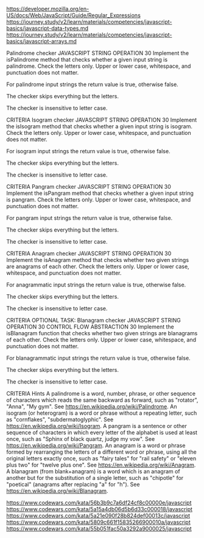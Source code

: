 https://developer.mozilla.org/en-US/docs/Web/JavaScript/Guide/Regular_Expressions
https://journey.study/v2/learn/materials/competencies/javascript-basics/javascript-data-types.md
https://journey.study/v2/learn/materials/competencies/javascript-basics/javascript-arrays.md


Palindrome checker
JAVASCRIPT STRING OPERATION
30
Implement the isPalindrome method that checks whether a given input string is palindrome. Check the letters only. Upper or lower case, whitespace, and punctuation does not matter.

For palindrome input strings the return value is true, otherwise false.

The checker skips everything but the letters.

The checker is insensitive to letter case.

CRITERIA
Isogram checker
JAVASCRIPT STRING OPERATION
30
Implement the isIsogram method that checks whether a given input string is isogram. Check the letters only. Upper or lower case, whitespace, and punctuation does not matter.

For isogram input strings the return value is true, otherwise false.

The checker skips everything but the letters.

The checker is insensitive to letter case.

CRITERIA
Pangram checker
JAVASCRIPT STRING OPERATION
30
Implement the isPangram method that checks whether a given input string is pangram. Check the letters only. Upper or lower case, whitespace, and punctuation does not matter.

For pangram input strings the return value is true, otherwise false.

The checker skips everything but the letters.

The checker is insensitive to letter case.

CRITERIA
Anagram checker
JAVASCRIPT STRING OPERATION
30
Implement the isAnagram method that checks whether two given strings are anagrams of each other. Check the letters only. Upper or lower case, whitespace, and punctuation does not matter.

For anagrammatic input strings the return value is true, otherwise false.

The checker skips everything but the letters.

The checker is insensitive to letter case.

CRITERIA
OPTIONAL TASK:
Blanagram checker
JAVASCRIPT STRING OPERATION
30
CONTROL FLOW ABSTRACTION
30
Implement the isBlanagram function that checks whether two given strings are blanagrams of each other. Check the letters only. Upper or lower case, whitespace, and punctuation does not matter.

For blanagrammatic input strings the return value is true, otherwise false.

The checker skips everything but the letters.

The checker is insensitive to letter case.

CRITERIA
Hints
A palindrome is a word, number, phrase, or other sequence of characters which reads the same backward as forward, such as "rotator", "Anna", "My gym". See https://en.wikipedia.org/wiki/Palindrome.
An isogram (or heterogram) is a word or phrase without a repeating letter, such as "cornflakes", "subdermatoglyphic". See https://en.wikipedia.org/wiki/Isogram.
A pangram is a sentence or other sequence of characters in which every letter of the alphabet is used at least once, such as "Sphinx of black quartz, judge my vow". See https://en.wikipedia.org/wiki/Pangram.
An anagram is a word or phrase formed by rearranging the letters of a different word or phrase, using all the original letters exactly once, such as "fairy tales" for "rail safety" or "eleven plus two" for "twelve plus one". See https://en.wikipedia.org/wiki/Anagram.
A blanagram (from blank+anagram) is a word which is an anagram of another but for the substitution of a single letter, such as "chipotle" for "poetical" (anagrams after replacing "a" for "h"). See https://en.wikipedia.org/wiki/Blanagram.



https://www.codewars.com/kata/56b3b9c7a6df24cf8c00000e/javascript
https://www.codewars.com/kata/5a15a4db06d5b6d33c000018/javascript
https://www.codewars.com/kata/5a21e090f28b824def00013c/javascript
https://www.codewars.com/kata/5809c661f15835266900010a/javascript
https://www.codewars.com/kata/55b051fac50a3292a9000025/javascript
